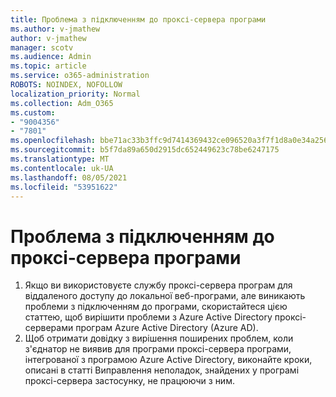 ```yaml
---
title: Проблема з підключенням до проксі-сервера програми
ms.author: v-jmathew
author: v-jmathew
manager: scotv
ms.audience: Admin
ms.topic: article
ms.service: o365-administration
ROBOTS: NOINDEX, NOFOLLOW
localization_priority: Normal
ms.collection: Adm_O365
ms.custom:
- "9004356"
- "7801"
ms.openlocfilehash: bbe71ac33b3ffc9d7414369432ce096520a3f7f1d8a0e34a256df2db7765d583
ms.sourcegitcommit: b5f7da89a650d2915dc652449623c78be6247175
ms.translationtype: MT
ms.contentlocale: uk-UA
ms.lasthandoff: 08/05/2021
ms.locfileid: "53951622"
---
```

# <a name="app-proxy-connection-issue"></a>Проблема з підключенням до проксі-сервера програми

1. Якщо ви використовуєте службу проксі-сервера програм для віддаленого доступу до локальної веб-програми, [](https://docs.microsoft.com/azure/active-directory/manage-apps/application-proxy-debug-connectors) але виникають проблеми з підключенням до програми, скористайтеся цією статтею, щоб вирішити проблеми з Azure Active Directory проксі-серверами програм Azure Active Directory (Azure AD).
2. Щоб отримати довідку з вирішення поширених проблем, коли з'єднатор не виявив для програми [](https://docs.microsoft.com/azure/active-directory/application-proxy-connectivity-no-working-connector) проксі-сервера програми, інтегрованої з програмою Azure Active Directory, виконайте кроки, описані в статті Виправлення неполадок, знайдених у програмі проксі-сервера застосунку, не працюючи з ним.
